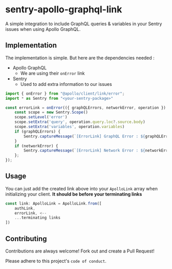 # sentry-apollo-graphql-link

A simple integration to include GraphQL queries &amp; variables in your Sentry issues when using Apollo GraphQL.

## Implementation

The implementation is simple. But here are the dependencies needed :

- Apollo GraphQL
    - We are using their `onError` link
- Sentry
    - Used to add extra information to our issues

```javascript
import { onError } from "@apollo/client/link/error";
import * as Sentry from "<your-sentry-package>"

const errorLink = onError(({ graphQLErrors, networkError, operation }) => {
    const scope = new Sentry.Scope()
    scope.setLevel('error')
    scope.setExtra('query', operation.query.loc?.source.body)
    scope.setExtra('variables', operation.variables)
    if (graphQLErrors) {
        Sentry.captureMessage(`[ErrorLink] GraphQL Error : ${graphQLErrors.map(error => error.message).join(', ')}`, scope)
    }
    if (networkError) {
        Sentry.captureMessage(`[ErrorLink] Network Error : ${networkError.message}`, scope)
    };
});
```


## Usage

You can just add the created link above into your `ApolloLink` array when initializing your client. **It should be before your terminating links**

```javascript
const link: ApolloLink = ApolloLink.from([
    authLink,
    errorLink, <--
    ...terminating links
])
```
## Contributing

Contributions are always welcome! Fork out and create a Pull Request!

Please adhere to this project's `code of conduct`.

